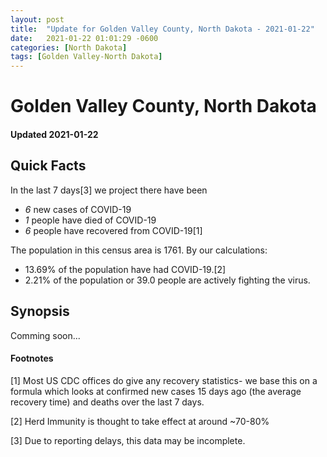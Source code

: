 ```yaml
---
layout: post
title:  "Update for Golden Valley County, North Dakota - 2021-01-22"
date:   2021-01-22 01:01:29 -0600
categories: [North Dakota]
tags: [Golden Valley-North Dakota]
---
```


# Golden Valley County, North Dakota
#### Updated 2021-01-22

## Quick Facts

In the last 7 days[3] we project there have been
- *6* new cases of COVID-19
- *1* people have died of COVID-19
- *6* people have recovered from COVID-19[1]

The population in this census area is 1761. By our calculations:
- 13.69% of the population have had COVID-19.[2]
- 2.21% of the population or 39.0 people are actively fighting the virus.

## Synopsis

Comming soon...


#### Footnotes

[1] Most US CDC offices do give any recovery statistics- we base this on a formula which looks at confirmed new cases
15 days ago (the average recovery time) and deaths over the last 7 days.

[2] Herd Immunity is thought to take effect at around ~70-80%

[3] Due to reporting delays, this data may be incomplete.
 
    